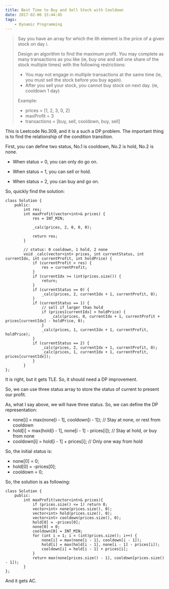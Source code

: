 ```yaml
---
title: Best Time to Buy and Sell Stock with Cooldown
date: 2017-02-06 15:44:45
tags:
    - Dynamic Programming
---
```


> Say you have an array for which the ith element is the price of a given stock on day i.
>
> Design an algorithm to find the maximum profit. You may complete as many transactions as you like (ie, buy one and sell one share of the stock multiple times) with the following restrictions:
>
> + You may not engage in multiple transactions at the same time (ie, you must sell the stock before you buy again).
> + After you sell your stock, you cannot buy stock on next day. (ie, cooldown 1 day)
>
> Example:
> + prices = [1, 2, 3, 0, 2]
> + maxProfit = 3
> + transactions = [buy, sell, cooldown, buy, sell]

<!--more-->

This is Leetcode No.309, and it is a such a DP problem. The important thing is to find the relationship of the condition transition.

First, you can define two status, No.1 is cooldown, No.2 is hold, No.2 is none.

+ When status = 0, you can only do go on.

+ When status = 1, you can sell or hold.

+ When status = 2, you can buy and go on.

So, quickly find the solution:

```
class Solution {
    public:
        int res;
        int maxProfit(vector<int>& prices) {
            res = INT_MIN;

            _calc(prices, 2, 0, 0, 0);

            return res;
        }

        // status: 0 cooldown, 1 hold, 2 none
        void _calc(vector<int> prices, int currentStatus, int currentIdx, int currentProfit, int holdPrice) {
            if (currentProfit > res) {
                res = currentProfit;
            }
            if (currentIdx >= (int)prices.size()) {
                return;
            }
            if (currentStatus == 0) {
                _calc(prices, 2, currentIdx + 1, currentProfit, 0);
            }
            if (currentStatus == 1) {
                // sell if larger than hold
                if (prices[currentIdx] > holdPrice) {
                    _calc(prices, 0, currentIdx + 1, currentProfit + prices[currentIdx] - holdPrice, 0);
                }
                _calc(prices, 1, currentIdx + 1, currentProfit, holdPrice);
            }
            if (currentStatus == 2) {
                _calc(prices, 2, currentIdx + 1, currentProfit, 0);
                _calc(prices, 1, currentIdx + 1, currentProfit, prices[currentIdx]);
            }
        }
};
```

It is right, but it gets TLE. So, it should need a DP improvement.

So, we can use three status array to store the status of current to present our profit.

As, what I say above, we will have three status. So, we can define the DP representation:

+ none[i] = max(none[i - 1], cooldown[i - 1]); // Stay at none, or rest from cooldown
+ hold[i] = max(hold[i - 1], none[i - 1] - prices[i]); // Stay at hold, or buy from none
+ cooldown[i] = hold[i - 1] + prices[i]; // Only one way from hold

So, the initial status is:

+ none[0] = 0;
+ hold[0] = -prices[0];
+ cooldown = 0;

So, the solution is as following:

```
class Solution {
    public:
        int maxProfit(vector<int>& prices){
            if (prices.size() <= 1) return 0;
            vector<int> none(prices.size(), 0);
            vector<int> hold(prices.size(), 0);
            vector<int> cooldown(prices.size(), 0);
            hold[0] = -prices[0];
            none[0] = 0;
            cooldown[0] = INT_MIN;
            for (int i = 1; i < (int)prices.size(); i++) {
                none[i] = max(none[i - 1], cooldown[i - 1]);
                hold[i] = max(hold[i - 1], none[i - 1] - prices[i]);
                cooldown[i] = hold[i - 1] + prices[i];
            }
            return max(none[prices.size() - 1], cooldown[prices.size() - 1]);
        }
};
```

And it gets AC.
